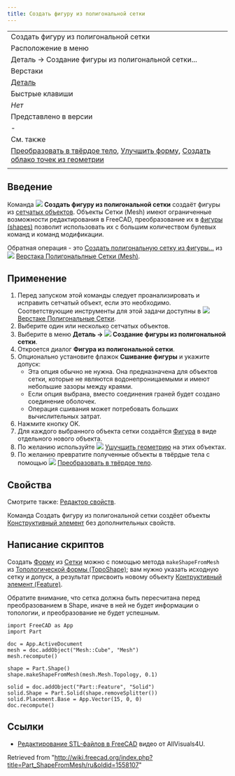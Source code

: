 ```yaml
---
title: Создать фигуру из полигональной сетки
---
```

|  |
| --- |
| Создать фигуру из полигональной сетки |
| Расположение в меню |
| Деталь → Создание фигуры из полигональной сетки... |
| Верстаки |
| [Деталь](/Part_Workbench/ru "Part Workbench/ru") |
| Быстрые клавиши |
| *Нет* |
| Представлено в версии |
| - |
| См. также |
| [Преобразовать в твёрдое тело](/Part_MakeSolid/ru "Part MakeSolid/ru"), [Улучшить форму](/Part_RefineShape/ru "Part RefineShape/ru"), [Создать облако точек из геометрии](/Part_PointsFromMesh/ru "Part PointsFromMesh/ru") |
|  |

## Введение

Команда ![](/images/Part_ShapeFromMesh.svg) **Создать фигуру из полигональной сетки** создаёт фигуры из [сетчатых объектов](/Mesh/ru "Mesh/ru"). Объекты Сетки (Mesh) имеют ограниченные возможности редактирования в FreeCAD, преобразование их в [фигуры (shapes)](/Shape/ru "Shape/ru") позволит использовать их с большим количеством булевых команд и команд модификации.

Обратная операция - это [Создать полигональную сетку из фигуры...](/Mesh_FromPartShape/ru "Mesh FromPartShape/ru") из ![](/images/Workbench_Mesh.svg) [Верстака Полигональлные Сетки (Mesh)](/Mesh_Workbench/ru "Mesh Workbench/ru").

## Применение

1. Перед запуском этой команды следует проанализировать и исправить сетчатый объект, если это необходимо. Соответствующие инструменты для этой задачи доступны в ![](/images/Workbench_Mesh.svg) [Верстаке Полигональные Сетки](/Mesh_Workbench/ru "Mesh Workbench/ru").
2. Выберите один или несколько сетчатых объектов.
3. Выберите в меню **Деталь → ![](/images/Part_ShapeFromMesh.svg) Создание фигуры из полигональной сетки**.
4. Откроется диалог **Фигура из полигональной сетки**.
5. Опционально установите флажок **Сшивание фигуры** и укажите допуск:
   * Эта опция обычно не нужна. Она предназначена для объектов сетки, которые не являются водонепроницаемыми и имеют небольшие зазоры между краями.
   * Если опция выбрана, вместо соединения граней будет создано соединение оболочек.
   * Операция сшивания может потребовать больших вычислительных затрат.
6. Нажмите кнопку OK.
7. Для каждого выбранного объекта сетки создаётся [Фигура](/Shape/ru "Shape/ru") в виде отдельного нового объекта.
8. По желанию используйте ![](/images/Part_RefineShape.svg) [Ушучщить геометрию](/Part_RefineShape/ru "Part RefineShape/ru") на этих объектах.
9. По желанию превратите полученные объекты в твёрдые тела с помощью ![](/images/Part_MakeSolid.svg) [Преобразовать в твёрдое тело](/Part_MakeSolid/ru "Part MakeSolid/ru").

## Свойства

Смотрите также: [Редактор свойств](/Property_editor/ru "Property editor/ru").

Команда Создать фигуру из полигональной сетки создёет объекты [Конструктивный элемент](/Part_Feature/ru "Part Feature/ru") без дополнительных свойств.

## Написание скриптов

Создать [Форму](/Shape/ru "Shape/ru") из [Сетки](/Mesh/ru "Mesh/ru") можно с помощью метода `makeShapeFromMesh` из [Топологической формы (TopoShape)](/Part_TopoShape/ru "Part TopoShape/ru"); вам нужно указать исходную сетку и допуск, а результат присвоить новому объекту [Контруктивный элемент (Feature)](/Part_Feature/ru "Part Feature/ru").

Обратите внимание, что сетка должна быть пересчитана перед преобразованием в Shape, иначе в ней не будет информации о топологии, и преобразование не будет успешным.

```
import FreeCAD as App
import Part

doc = App.ActiveDocument
mesh = doc.addObject("Mesh::Cube", "Mesh")
mesh.recompute()

shape = Part.Shape()
shape.makeShapeFromMesh(mesh.Mesh.Topology, 0.1)

solid = doc.addObject("Part::Feature", "Solid")
solid.Shape = Part.Solid(shape.removeSplitter())
solid.Placement.Base = App.Vector(15, 0, 0)
doc.recompute()

```

## Ссылки

* [Редактирование STL-файлов в FreeCAD](https://www.youtube.com/watch?v=5lwENZeNiNg&feature=youtu.be) видео от AllVisuals4U.

Retrieved from "<http://wiki.freecad.org/index.php?title=Part_ShapeFromMesh/ru&oldid=1558107>"